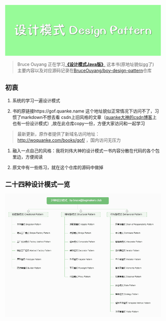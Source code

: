 ![](img/dp-banner.jpeg)

> Bruce Ouyang 正在学习[**《设计模式Java版》**](http://woquanke.com/books/gof/)  这本书(原地址貌似gg了)  
> 主要内容以及对应源码记录在[BruceOuyang/boy-design-pattern](https://github.com/BruceOuyang/boy-design-pattern)仓库

## 初衷
1. 系统的学习一遍设计模式  

2. 书的原链接https://gof.quanke.name 这个地址貌似正常情况下访问不了，习惯了markdown不想去看
   csdn上旧风格的文章（[quanke大神的csdn博客](http://blog.csdn.net/lovelion)上也有一份设计模式）,故在此仓库copy一份，方便大家访问和一起学习  

> 最新更新，原作者提供了新域名访问地址： http://woquanke.com/books/gof/ ，国内访问无压力

1. 融入一点自己的风格：我将刘伟大神的设计模式一书内容分散在代码的各个包里边，方便阅读  

2. 原文中有一些练习，就在这个仓库的源码中做掉

## 二十四种设计模式一览
[![24种设计模式](img/dp-all.png)](http://naotu.baidu.com/file/1a3f5e067aa0678dbb49570b1fa60716?token=1f65951eae2f330c)
